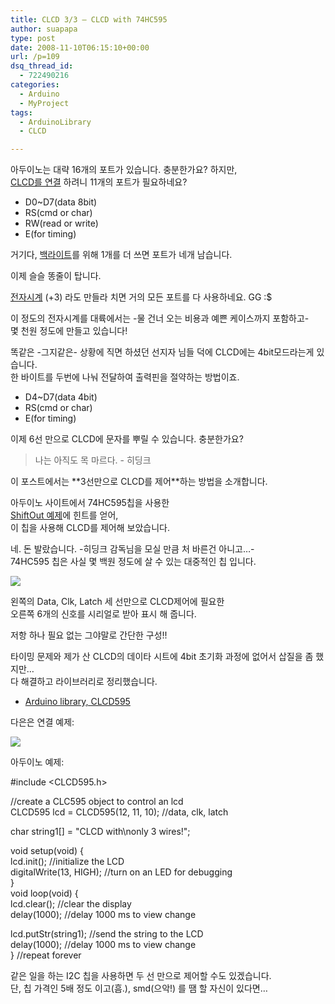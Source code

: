 ```yaml
---
title: CLCD 3/3 – CLCD with 74HC595
author: suapapa
type: post
date: 2008-11-10T06:15:10+00:00
url: /p=109
dsq_thread_id:
  - 722490216
categories:
  - Arduino
  - MyProject
tags:
  - ArduinoLibrary
  - CLCD

---
```

아두이노는 대략 16개의 포트가 있습니다. 충분한가요? 하지만,  
[CLCD를 연결](/wordpress/?p=96) 하려니 11개의 포트가 필요하네요?

- D0~D7(data 8bit)
- RS(cmd or char)
- RW(read or write)
- E(for timing)

거기다, [백라이트](/wordpress/?p=97)를 위해 1개를 더 쓰면 포트가 네개 남습니다.

이제 슬슬 똥줄이 탑니다.

[전자시계](/wordpress/?p=310) (+3) 라도 만들라 치면 거의 모든 포트를 다 사용하네요. GG :$

이 정도의 전자시계를 대륙에서는 -물 건너 오는 비용과 예쁜 케이스까지 포함하고-  
몇 천원 정도에 만들고 있습니다!

똑같은 -그지같은- 상황에 직면 하셨던 선지자 님들 덕에 CLCD에는 4bit모드라는게 있습니다.  
한 바이트를 두번에 나눠 전달하여 출력핀을 절약하는 방법이죠.

- D4~D7(data 4bit)
- RS(cmd or char)
- E(for timing)

이제 6선 만으로 CLCD에 문자를 뿌릴 수 있습니다. 충분한가요?

> 나는 아직도 목 마르다. - 히딩크

이 포스트에서는 \*\*3선만으로 CLCD를 제어\*\*하는 방법을 소개합니다.



아두이노 사이트에서 74HC595칩을 사용한  
[ShiftOut 예제](http://www.arduino.cc/en/Tutorial/ShiftOut)에 힌트를 얻어,  
이 칩을 사용해 CLCD를 제어해 보았습니다.

네. 돈 발랐습니다. -히딩크 감독님을 모실 만큼 처 바른건 아니고&#8230;-  
74HC595 칩은 사실 몇 백원 정도에 살 수 있는 대중적인 칩 입니다.

![](https://asset.homin.dev/blog/2008/11/clcd_3wire_sch.png)

왼쪽의 Data, Clk, Latch 세 선만으로 CLCD제어에 필요한  
오른쪽 6개의 신호를 시리얼로 받아 표시 해 줍니다.

저항 하나 필요 없는 그야말로 간단한 구성!!

타이밍 문제와 제가 산 CLCD의 데이타 시트에 4bit 초기화 과정에 없어서 삽질을 좀 했지만&#8230;  
다 해결하고 라이브러리로 정리했습니다.

- [Arduino library, CLCD595](https://github.com/suapapa/arduino_library_clcd595)

다은은 연결 예제:

![](https://asset.homin.dev/blog/2008/11/clcd_3wires.png)

아두이노 예제:

#include <CLCD595.h>

//create a CLC595 object to control an lcd  
CLCD595 lcd = CLCD595(12, 11, 10); //data, clk, latch

char string1[] = "CLCD with\nonly 3 wires!";

void setup(void)
{  
lcd.init(); //initialize the LCD  
digitalWrite(13, HIGH); //turn on an LED for debugging  
}  
void loop(void)
{  
lcd.clear(); //clear the display  
delay(1000); //delay 1000 ms to view change

lcd.putStr(string1); //send the string to the LCD  
delay(1000); //delay 1000 ms to view change  
} //repeat forever

같은 일을 하는 I2C 칩을 사용하면 두 선 만으로 제어할 수도 있겠습니다.  
단, 칩 가격인 5배 정도 이고(흠.), smd(으악!) 를 땜 할 자신이 있다면&#8230;